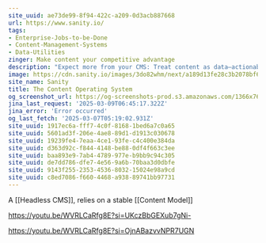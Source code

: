 ```yaml
---
site_uuid: ae73de99-8f94-422c-a209-0d3acb887668
url: https://www.sanity.io/
tags:
- Enterprise-Jobs-to-be-Done
- Content-Management-Systems
- Data-Utilities
zinger: Make content your competitive advantage
description: "Expect more from your CMS: Treat content as data—actionable, scalable, and" ready to drive your business forward with Sanity Content Operating System.
image: https://cdn.sanity.io/images/3do82whm/next/a189d13fe28c3b2078bf60ae32e12ba7bb9c14fb-1200x630.png
site_name: Sanity
title: The Content Operating System
og_screenshot_url: https://og-screenshots-prod.s3.amazonaws.com/1366x768/80/false/cddd7325109c196289c1b7cd71cdd34e14e7223e5a424507066a0c4549be3114.jpeg
jina_last_request: '2025-03-09T06:45:17.322Z'
jina_error: 'Error occurred'
og_last_fetch: '2025-03-07T05:19:02.931Z'
site_uuid: 1917ec6a-fff7-4c0f-8168-1bed6a7c0a65
site_uuid: 5601ad3f-206e-4ae8-89d1-d1913c030678
site_uuid: 19239fe4-7eaa-4ce1-93fe-c4c400e384da
site_uuid: d363d92c-f844-4148-be88-0df4f663c3ee
site_uuid: baa893e9-7ab4-4789-977e-b9bb9c94c305
site_uuid: de7dd786-dfe7-4e56-9a6b-70baa3d0dbfe
site_uuid: 9143f255-2353-4536-8032-15024e98a9cd
site_uuid: c8ed7086-f660-4468-a938-89741bb97731
---
```



A [[Headless CMS]],  relies on a stable [[Content Model]]


https://youtu.be/WVRLCaRfg8E?si=UKczBbGEXub7gNi-

https://youtu.be/WVRLCaRfg8E?si=OjnABazvvNPR7UGN

